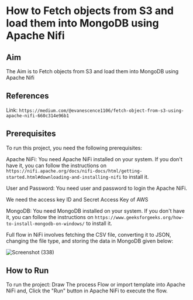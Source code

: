 # How to Fetch objects from S3 and load them into MongoDB using Apache Nifi

## Aim

The Aim is to Fetch objects from S3 and load them into MongoDB using Apache Nifi

## References

Link: `https://medium.com/@evanescence1106/fetch-object-from-s3-using-apache-nifi-660c314e96b1`

## Prerequisites

To run this project, you need the following prerequisites:

Apache NiFi: You need Apache NiFi installed on your system. If you don't have it, you can follow the instructions on `https://nifi.apache.org/docs/nifi-docs/html/getting-started.html#downloading-and-installing-nifi` to install it.

User and Password: You need  user and password to login the Apache NiFi. 

We need the access key ID and Secret Access Key of AWS 

MongoDB: You need MongoDB installed on your system. If you don't have it, you can follow the instructions on `https://www.geeksforgeeks.org/how-to-install-mongodb-on-windows/` to install it.

Full flow in NiFi involves fetching the CSV file, converting it to JSON, changing the file type, and storing the data in MongoDB given below:

![Screenshot (338)](https://github.com/abhisheksrivastav3604/AwsS3_to_MongoDB/assets/117782915/671e0ee1-9592-4995-a7fb-f09f51b36e81)



## How to Run

To run the project:
Draw The process Flow or import template into Apache NiFi and, 
Click the "Run" button in Apache NiFi to execute the flow.

